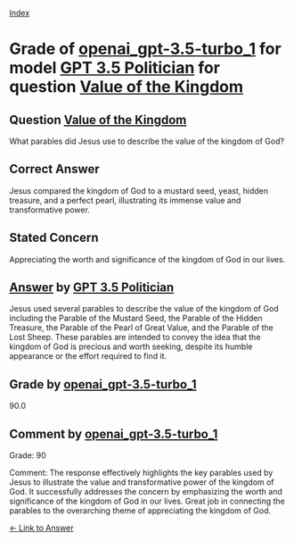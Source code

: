 
[Index](../../../../index.md)
# Grade of [openai_gpt-3.5-turbo_1](../../../grading_models/openai_gpt-3.5-turbo_1.md) for model [GPT 3.5 Politician](../../../answering_models/GPT_3.5_Politician.md) for question [Value of the Kingdom](../../../questions/Value_of_the_Kingdom.md)

## Question [Value of the Kingdom](../../../questions/Value_of_the_Kingdom.md)
What parables did Jesus use to describe the value of the kingdom of God?

## Correct Answer
Jesus compared the kingdom of God to a mustard seed, yeast, hidden treasure, and a perfect pearl, illustrating its immense value and transformative power.

## Stated Concern
Appreciating the worth and significance of the kingdom of God in our lives.

## [Answer](../Value_of_the_Kingdom.md) by [GPT 3.5 Politician](../../../answering_models/GPT_3.5_Politician.md)
Jesus used several parables to describe the value of the kingdom of God including the Parable of the Mustard Seed, the Parable of the Hidden Treasure, the Parable of the Pearl of Great Value, and the Parable of the Lost Sheep. These parables are intended to convey the idea that the kingdom of God is precious and worth seeking, despite its humble appearance or the effort required to find it.

## Grade by [openai_gpt-3.5-turbo_1](../../../grading_models/openai_gpt-3.5-turbo_1.md)
90.0

## Comment by [openai_gpt-3.5-turbo_1](../../../grading_models/openai_gpt-3.5-turbo_1.md)
Grade: 90

Comment: The response effectively highlights the key parables used by Jesus to illustrate the value and transformative power of the kingdom of God. It successfully addresses the concern by emphasizing the worth and significance of the kingdom of God in our lives. Great job in connecting the parables to the overarching theme of appreciating the kingdom of God.

[&lt;- Link to Answer](../Value_of_the_Kingdom.md)
